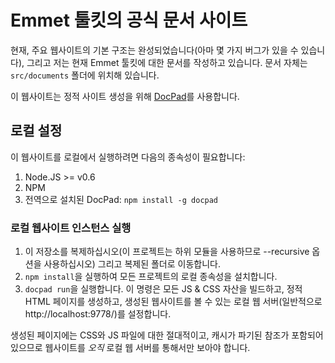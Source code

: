 # Emmet 툴킷의 공식 문서 사이트

현재, 주요 웹사이트의 기본 구조는 완성되었습니다(아마 몇 가지 버그가 있을 수 있습니다), 그리고 저는 현재 Emmet 툴킷에 대한 문서를 작성하고 있습니다. 문서 자체는 `src/documents` 폴더에 위치해 있습니다.

이 웹사이트는 정적 사이트 생성을 위해 [DocPad](https://github.com/bevry/docpad)를 사용합니다.

## 로컬 설정

이 웹사이트를 로컬에서 실행하려면 다음의 종속성이 필요합니다:

1. Node.JS >= v0.6
2. NPM
3. 전역으로 설치된 DocPad: `npm install -g docpad`

### 로컬 웹사이트 인스턴스 실행

1. 이 저장소를 복제하십시오(이 프로젝트는 하위 모듈을 사용하므로 --recursive 옵션을 사용하십시오) 그리고 복제된 폴더로 이동합니다.
2. `npm install`을 실행하여 모든 프로젝트의 로컬 종속성을 설치합니다.
3. `docpad run`을 실행합니다. 이 명령은 모든 JS & CSS 자산을 빌드하고, 정적 HTML 페이지를 생성하고, 생성된 웹사이트를 볼 수 있는 로컬 웹 서버(일반적으로 http://localhost:9778/)를 설정합니다.

생성된 페이지에는 CSS와 JS 파일에 대한 절대적이고, 캐시가 파기된 참조가 포함되어 있으므로 웹사이트를 _오직_ 로컬 웹 서버를 통해서만 보아야 합니다.
